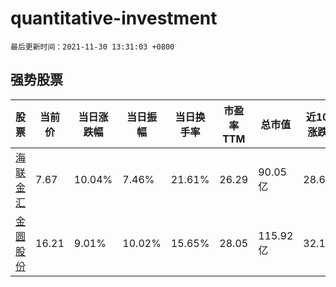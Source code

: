 # quantitative-investment

`最后更新时间：2021-11-30 13:31:03 +0800`

## 强势股票

|股票|当前价|当日涨跌幅|当日振幅|当日换手率|市盈率TTM|总市值|近10日涨跌幅|
|----|----|----|----|----|----|----|----|
|[海联金汇](https://xueqiu.com/S/SZ002537)|7.67|10.04%|7.46%|21.61%|26.29|90.05亿|28.69%|
|[金圆股份](https://xueqiu.com/S/SZ000546)|16.21|9.01%|10.02%|15.65%|28.05|115.92亿|32.11%|

